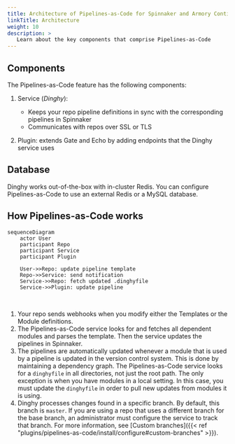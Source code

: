 ```yaml
---
title: Architecture of Pipelines-as-Code for Spinnaker and Armory Continuous Deployment
linkTitle: Architecture
weight: 10
description: >
   Learn about the key components that comprise Pipelines-as-Code
---
```


## Components

The Pipelines-as-Code feature has the following components:

1. Service (_Dinghy_):

   * Keeps your repo pipeline definitions in sync with the corresponding pipelines in Spinnaker
   * Communicates with repos over SSL or TLS  
1. Plugin: extends Gate and Echo by adding endpoints that the Dinghy service uses

## Database

Dinghy works out-of-the-box with in-cluster Redis. You can configure Pipelines-as-Code to use an external Redis or a MySQL database.

## How Pipelines-as-Code works

```mermaid
sequenceDiagram
    actor User
    participant Repo
    participant Service
    participant Plugin    

    User->>Repo: update pipeline template
    Repo->>Service: send notification
    Service->>Repo: fetch updated .dinghyfile
    Service->>Plugin: update pipeline
```
<br>

1. Your repo sends webhooks when you modify either the Templates or the Module definitions.
1. The Pipelines-as-Code service looks for and fetches all dependent modules and parses the template. Then the service updates the pipelines in Spinnaker.
1. The pipelines are automatically updated whenever a module that is used by a pipeline is updated in the version control system. This is done by maintaining a dependency graph. The Pipelines-as-Code service looks for a `dinghyfile` in all directories, not just the root path. The only exception is when you have modules in a local setting. In this case, you must update the `dinghyfile` in order to pull new updates from modules it is using.  
1. Dinghy processes changes found in a specific branch. By default, this branch is `master`. If you are using a repo that uses a different branch for the base branch, an administrator must configure the service to track that branch. For more information, see [Custom branches]({{< ref "plugins/pipelines-as-code/install/configure#custom-branches" >}}).




